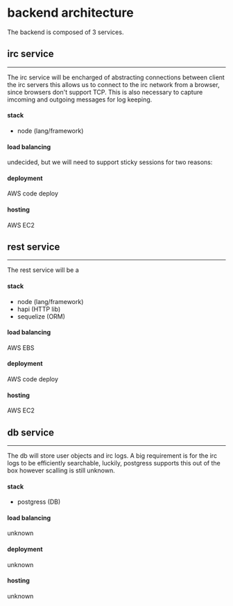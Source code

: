 # backend architecture
The backend is composed of 3 services.

## irc service
---
The irc service will be encharged of abstracting connections between client the irc servers this allows us to connect to the irc network from a browser, since browsers don't support TCP. This is also necessary to capture imcoming and outgoing messages for log keeping.

#### stack
* node (lang/framework)

#### load balancing
undecided, but we will need to support sticky sessions for two reasons:

#### deployment
AWS code deploy

#### hosting
AWS EC2

## rest service
---

The rest service will be a

#### stack
* node (lang/framework)
* hapi (HTTP lib)
* sequelize (ORM)

#### load balancing
AWS EBS

#### deployment
AWS code deploy

#### hosting
AWS EC2


## db service
---
The db will store user objects and irc logs. A big requirement is for the irc logs to be efficiently searchable, luckily, postgress supports this out of the box however scalling is still unknown.

#### stack
* postgress (DB)

#### load balancing
unknown

#### deployment
unknown

#### hosting
unknown
